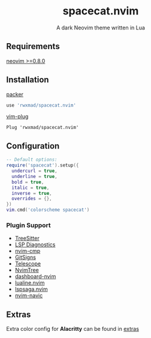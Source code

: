 <div align="center">
<h1>spacecat.nvim</h1>
<p>A dark Neovim theme written in Lua</p>
</div>

## Requirements

[neovim >=0.8.0](https://github.com/neovim/neovim/wiki/Installing-Neovim)

## Installation

[packer](https://github.com/wbthomason/packer.nvim)

```lua
use 'rwxmad/spacecat.nvim'
```

[vim-plug](https://github.com/junegunn/vim-plug)

```vim
Plug 'rwxmad/spacecat.nvim'
```

## Configuration

```lua
-- Default options:
require('spacecat').setup({
  undercurl = true,
  underline = true,
  bold = true,
  italic = true,
  inverse = true,
  overrides = {},
})
vim.cmd('colorscheme spacecat')
```

### Plugin Support

- [TreeSitter](https://github.com/nvim-treesitter/nvim-treesitter)
- [LSP Diagnostics](https://neovim.io/doc/user/lsp.html)
- [nvim-cmp](https://github.com/hrsh7th/nvim-cmp)
- [GitSigns](https://github.com/lewis6991/gitsigns.nvim)
- [Telescope](https://github.com/nvim-telescope/telescope.nvim)
- [NvimTree](https://github.com/kyazdani42/nvim-tree.lua)
- [dashboard-nvim](https://github.com/glepnir/dashboard-nvim)
- [lualine.nvim](https://github.com/nvim-lualine/lualine.nvim)
- [lspsaga.nvim](https://github.com/glepnir/lspsaga.nvim)
- [nvim-navic](https://github.com/SmiteshP/nvim-navic)

## Extras

Extra color config for **Alacritty** can be found in [extras](extras/)

